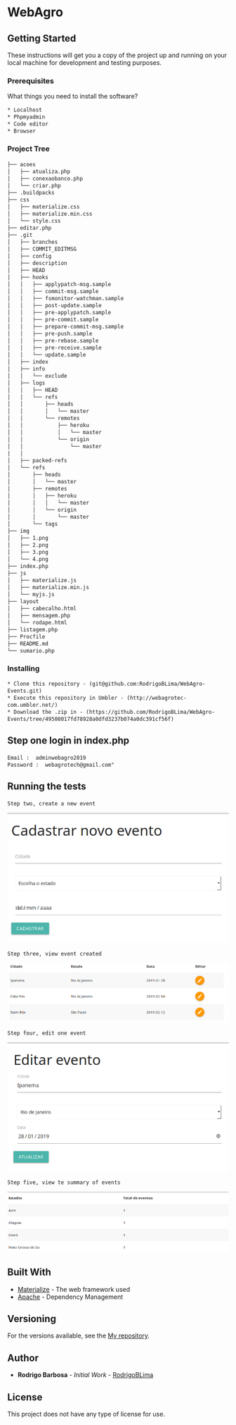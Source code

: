# WebAgro



## Getting Started

These instructions will get you a copy of the project up and running on your local machine for development and testing purposes.

### Prerequisites

What things you need to install the software?

```
* Localhost
* Phpmyadmin
* Code editor
* Browser
```

### Project Tree

```
├── acoes
│   ├── atualiza.php
│   ├── conexaobanco.php
│   └── criar.php
├── .buildpacks
├── css
│   ├── materialize.css
│   ├── materialize.min.css
│   └── style.css
├── editar.php
├── .git
│   ├── branches
│   ├── COMMIT_EDITMSG
│   ├── config
│   ├── description
│   ├── HEAD
│   ├── hooks
│   │   ├── applypatch-msg.sample
│   │   ├── commit-msg.sample
│   │   ├── fsmonitor-watchman.sample
│   │   ├── post-update.sample
│   │   ├── pre-applypatch.sample
│   │   ├── pre-commit.sample
│   │   ├── prepare-commit-msg.sample
│   │   ├── pre-push.sample
│   │   ├── pre-rebase.sample
│   │   ├── pre-receive.sample
│   │   └── update.sample
│   ├── index
│   ├── info
│   │   └── exclude
│   ├── logs
│   │   ├── HEAD
│   │   └── refs
│   │       ├── heads
│   │       │   └── master
│   │       └── remotes
│   │           ├── heroku
│   │           │   └── master
│   │           └── origin
│   │               └── master
|   │
│   ├── packed-refs
│   └── refs
│       ├── heads
│       │   └── master
│       ├── remotes
│       │   ├── heroku
│       │   │   └── master
│       │   └── origin
│       │       └── master
│       └── tags
├── img
│   ├── 1.png
│   ├── 2.png
│   ├── 3.png
│   └── 4.png
├── index.php
├── js
│   ├── materialize.js
│   ├── materialize.min.js
│   └── myjs.js
├── layout
│   ├── cabecalho.html
│   ├── mensagem.php
│   └── rodape.html
├── listagem.php
├── Procfile
├── README.md
└── sumario.php

```

### Installing


```
* Clone this repository - (git@github.com:RodrigoBLima/WebAgro-Events.git)
* Execute this repository in Umbler - (http://webagrotec-com.umbler.net/)
* Download the .zip in - (https://github.com/RodrigoBLima/WebAgro-Events/tree/49508017fd78928a0dfd3237b074a0dc391cf56f)

```

## Step one login in index.php

    Email :  adminwebagro2019
    Password :  webagrotech@gmail.com"    


## Running the tests


    Step two, create a new event
![Imagem relacionada com a criação de um evento](img/1.png)

    Step three, view event created
![Imagem relacionada com a visualização de um evento criado](img/2.png)

    Step four, edit one event
![Imagem relacionada a edição de um evento](img/3.png)

    Step five, view te summary of events
![Imagem relacionada a listagem do sumário de eventos](img/4.png)

## Built With

* [Materialize](https://materializecss.com/getting-started.html) - The web framework used
* [Apache](https://www.apache.org/) - Dependency Management

## Versioning

For the versions available, see the [My repository](https://github.com/RodrigoBLima).


## Author

* **Rodrigo Barbosa** - *Initial Work* - [RodrigoBLima](https://github.com/RodrigoBLima)

## License

This project does not have any type of license for use.
